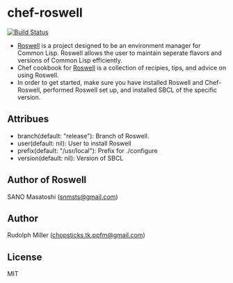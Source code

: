 # chef-roswell
[![Build Status](https://circleci.com/gh/Rudolph-Miller/chef-roswell.svg?style=shield)](https://circleci.com/gh/Rudolph-Miller/chef-roswell)

- [Roswell](https://github.com/snmsts/roswell) is a project designed to be an environment manager for Common Lisp. Roswell allows the user to maintain seperate flavors and versions of Common Lisp efficiently.
- Chef cookbook for [Roswell](https://github.com/snmsts/roswell) is a collection of recipies, tips, and advice on using Roswell.
- In order to get started, make sure you have installed Roswell and Chef-Roswell, performed Roswell set up, and installed SBCL of the specific version.

## Attribues
- branch(default: "release"): Branch of Roswell.
- user(default: nil): User to install Roswell
- prefix(default: "/usr/local"): Prefix for ./configure
- version(default: nil): Version of SBCL

## Author of Roswell
SANO Masatoshi (snmsts@gmail.com)

## Author
Rudolph Miller (chopsticks.tk.ppfm@gmail.com)

## License
MIT
